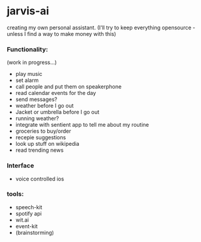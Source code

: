 # jarvis-ai
creating my own personal assistant. (I'll try to keep everything opensource - unless I find a way to make money with this)

### Functionality:
(work in progress...)
- play music
- set alarm
- call people and put them on speakerphone
- read calendar events for the day
- send messages?
- weather before I go out
- Jacket or umbrella before I go out
- running weather?
- integrate with sentient app to tell me about my routine
- groceries to buy/order
- recepie suggestions
- look up stuff on wikipedia
- read trending news

### Interface

- voice controlled ios 

### tools:

- speech-kit
- spotify api
- wit.ai 
- event-kit
- (brainstorming)
